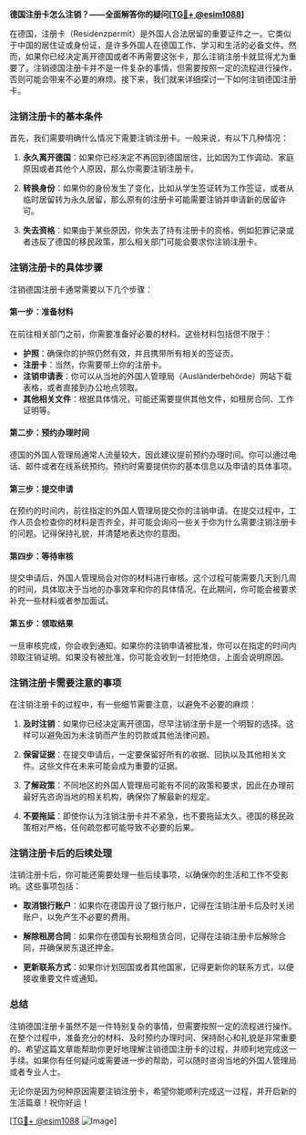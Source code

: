 **德国注册卡怎么注销？——全面解答你的疑问[[TG💪+ @esim1088](https://t.me/s/esim1088)]**

在德国，注册卡（Residenzpermit）是外国人合法居留的重要证件之一。它类似于中国的居住证或身份证，是许多外国人在德国工作、学习和生活的必备文件。然而，如果你已经决定离开德国或者不再需要这张卡，那么注销注册卡就显得尤为重要了。注销德国注册卡并不是一件复杂的事情，但需要按照一定的流程进行操作，否则可能会带来不必要的麻烦。接下来，我们就来详细探讨一下如何注销德国注册卡。

### 注销注册卡的基本条件

首先，我们需要明确什么情况下需要注销注册卡。一般来说，有以下几种情况：

1. **永久离开德国**：如果你已经决定不再回到德国居住，比如因为工作调动、家庭原因或者其他个人原因，那么你需要注销注册卡。
   
2. **转换身份**：如果你的身份发生了变化，比如从学生签证转为工作签证，或者从临时居留转为永久居留，那么原有的注册卡可能需要注销并申请新的居留许可。

3. **失去资格**：如果由于某些原因，你失去了持有注册卡的资格，例如犯罪记录或者违反了德国的移民政策，那么相关部门可能会要求你注销注册卡。

### 注销注册卡的具体步骤

注销德国注册卡通常需要以下几个步骤：

#### 第一步：准备材料

在前往相关部门之前，你需要准备好必要的材料。这些材料包括但不限于：

- **护照**：确保你的护照仍然有效，并且携带所有相关的签证页。
- **注册卡**：当然，你需要带上你的注册卡。
- **注销申请表**：你可以从当地的外国人管理局（Ausländerbehörde）网站下载表格，或者直接到办公地点领取。
- **其他相关文件**：根据具体情况，可能还需要提供其他文件，如租房合同、工作证明等。

#### 第二步：预约办理时间

德国的外国人管理局通常人流量较大，因此建议提前预约办理时间。你可以通过电话、邮件或者在线系统预约。预约时需要提供你的基本信息以及申请的具体事项。

#### 第三步：提交申请

在预约的时间内，前往指定的外国人管理局提交你的注销申请。在提交过程中，工作人员会检查你的材料是否齐全，并可能会询问一些关于你为什么需要注销注册卡的问题。记得保持礼貌，并清楚地表达你的意图。

#### 第四步：等待审核

提交申请后，外国人管理局会对你的材料进行审核。这个过程可能需要几天到几周的时间，具体取决于当地的办事效率和你的具体情况。在此期间，你可能会被要求补充一些材料或者参加面试。

#### 第五步：领取结果

一旦审核完成，你会收到通知。如果你的注销申请被批准，你可以在指定的时间内领取注销证明。如果没有被批准，你可能会收到一封拒绝信，上面会说明原因。

### 注销注册卡需要注意的事项

在注销注册卡的过程中，有一些细节需要注意，以避免不必要的麻烦：

1. **及时注销**：如果你已经决定离开德国，尽早注销注册卡是一个明智的选择。这样可以避免因为未注销而产生的罚款或其他法律问题。

2. **保留证据**：在提交申请后，一定要保留好所有的收据、回执以及其他相关文件。这些文件在未来可能会成为重要的证据。

3. **了解政策**：不同地区的外国人管理局可能有不同的政策和要求，因此在办理前最好先咨询当地的相关机构，确保你了解最新的规定。

4. **不要拖延**：即使你认为注销注册卡并不紧急，也不要拖延太久。德国的移民政策相对严格，任何疏忽都可能导致不必要的后果。

### 注销注册卡后的后续处理

注销注册卡后，你可能还需要处理一些后续事项，以确保你的生活和工作不受影响。这些事项包括：

- **取消银行账户**：如果你在德国开设了银行账户，记得在注销注册卡后及时关闭账户，以免产生不必要的费用。
  
- **解除租房合同**：如果你在德国有长期租赁合同，记得在注销注册卡后解除合同，并确保房东退还押金。

- **更新联系方式**：如果你计划回国或者其他国家，记得更新你的联系方式，以便接收重要文件或通知。

### 总结

注销德国注册卡虽然不是一件特别复杂的事情，但需要按照一定的流程进行操作。在整个过程中，准备充分的材料、及时预约办理时间、保持耐心和礼貌是非常重要的。希望这篇文章能帮助你更好地理解注销德国注册卡的过程，并顺利地完成这一手续。如果你有任何疑问或需要进一步的帮助，可以随时咨询当地的外国人管理局或者专业人士。

无论你是因为何种原因需要注销注册卡，希望你能顺利完成这一过程，并开启新的生活篇章！祝你好运！

[[TG💪+ @esim1088](https://t.me/s/esim1088) ![Image](https://i.postimg.cc/4NQfJmqS/Snipaste-2025-05-13-00-14-12.png)]